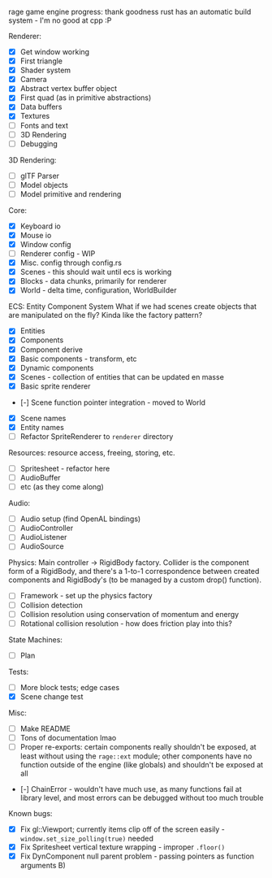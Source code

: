 rage game engine progress:
thank goodness rust has an automatic build system - I'm no good at cpp :P

Renderer:
- [x] Get window working
- [x] First triangle
- [x] Shader system
- [x] Camera
- [x] Abstract vertex buffer object
- [x] First quad (as in primitive abstractions)
- [x] Data buffers
- [x] Textures
- [ ] Fonts and text
- [ ] 3D Rendering
- [ ] Debugging

3D Rendering:
- [ ] glTF Parser
- [ ] Model objects
- [ ] Model primitive and rendering

Core:
- [x] Keyboard io
- [x] Mouse io
- [x] Window config
- [ ] Renderer config - WIP
- [x] Misc. config through config.rs
- [x] Scenes - this should wait until ecs is working
- [x] Blocks - data chunks, primarily for renderer
- [x] World - delta time, configuration, WorldBuilder

ECS: Entity Component System
What if we had scenes create objects that are manipulated on the fly? Kinda like the factory pattern?
- [x] Entities
- [x] Components
- [x] Component derive
- [x] Basic components - transform, etc
- [x] Dynamic components
- [x] Scenes - collection of entities that can be updated en masse
- [x] Basic sprite renderer
- [-] Scene function pointer integration - moved to World
- [x] Scene names
- [x] Entity names
- [ ] Refactor SpriteRenderer to `renderer` directory

Resources: resource access, freeing, storing, etc.
- [ ] Spritesheet - refactor here
- [ ] AudioBuffer
- [ ] etc (as they come along)

Audio:
- [ ] Audio setup (find OpenAL bindings)
- [ ] AudioController
- [ ] AudioListener
- [ ] AudioSource

Physics: Main controller -> RigidBody factory. Collider is the component form of a RigidBody, and there's a 1-to-1 correspondence between created components and RigidBody's (to be managed by a custom drop() function).
- [ ] Framework - set up the physics factory
- [ ] Collision detection
- [ ] Collision resolution using conservation of momentum and energy
- [ ] Rotational collision resolution - how does friction play into this?

State Machines:
- [ ] Plan

Tests:
- [ ] More block tests; edge cases
- [x] Scene change test

Misc:
- [ ] Make README
- [ ] Tons of documentation lmao
- [ ] Proper re-exports: certain components really shouldn't be exposed, at least without using the `rage::ext` module; other components have no function outside of the engine (like globals) and shouldn't be exposed at all
- [-] ChainError - wouldn't have much use, as many functions fail at library level, and most errors can be debugged without too much trouble

Known bugs:
- [x] Fix gl::Viewport; currently items clip off of the screen easily - `window.set_size_polling(true)` needed
- [x] Fix Spritesheet vertical texture wrapping - improper `.floor()`
- [x] Fix DynComponent null parent problem - passing pointers as function arguments B)
